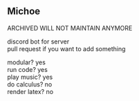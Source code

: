 ## Michoe

ARCHIVED 
WILL NOT MAINTAIN ANYMORE

discord bot for server \
pull request if you want to add something 

modular? yes\
run code? yes\
play music? yes\
do calculus? no\
render latex? no
